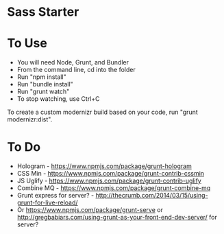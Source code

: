 Sass Starter
============

To Use
======

* You will need Node, Grunt, and Bundler
* From the command line, cd into the folder
* Run "npm install"
* Run "bundle install"
* Run "grunt watch"
* To stop watching, use Ctrl+C

To create a custom modernizr build based on your code, run "grunt modernizr:dist".

To Do
=====

* Hologram - https://www.npmjs.com/package/grunt-hologram
* CSS Min - https://www.npmjs.com/package/grunt-contrib-cssmin
* JS Uglify - https://www.npmjs.com/package/grunt-contrib-uglify
* Combine MQ - https://www.npmjs.com/package/grunt-combine-mq
* Grunt express for server? - http://thecrumb.com/2014/03/15/using-grunt-for-live-reload/
* Or https://www.npmjs.com/package/grunt-serve or http://gregbabiars.com/using-grunt-as-your-front-end-dev-server/ for server?